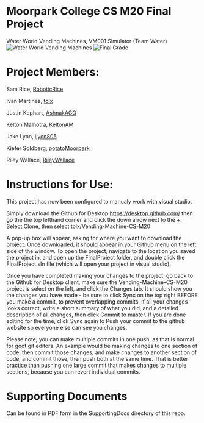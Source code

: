 # Moorpark College CS M20 Final Project
Water World Vending Machines, VM001 Simulator
(Team Water)
![Water World Vending Machines](https://github.com/tolx/Vending-Machine-CS-M20/blob/master/SupportingDocs/WaterWorldVendingMachines.png)
![Final Grade](https://github.com/tolx/Vending-Machine-CS-M20/blob/master/SupportingDocs/Feedback.jpg)

# Project Members:
Sam Rice, [RoboticRice](https://github.com/RoboticRice)

Ivan Martinez, [tolx](https://github.com/tolx)

Justin Kephart, [AshnakAGQ](https://github.com/AshnakAGQ)

Kelton Malhotra, [KeltonAM](https://github.com/KeltonAM)

Jake Lyon, [jlyon805](https://github.com/jlyon805)

Kiefer Soldberg, [potatoMoorpark](https://github.com/potatoMoorpark)

Riley Wallace, [RileyWallace](https://github.com/RileyWallace)

# Instructions for Use:
This project has now been configured to manualy work with visual studio.

Simply download the Github for Desktop https://desktop.github.com/ then go the the top lefthand corner and click the down arrow next to the +. Select Clone, then select tolx/Vending-Machine-CS-M20

A pop-up box will appear, asking for where you want to download the project. Once downloaded, it should appear in your Github menu on the left side of the window. To open the project, navigate to the location you saved the project in, and open up the FinalProject folder, and double click the FinalProject.sln file (which will open your project in visual studio).

Once you have completed making your changes to the project, go back to the Github for Desktop client, make sure the Vending-Machine-CS-M20 project is select on the left, and click the Changes tab. It should show you the changes you have made - be sure to click Sync on the top right BEFORE you make a commit, to prevent overlapping commits. If all your changes looks correct, write a short summary of what you did, and a detailed description of all changes, then click Commit to master. If you are done editing for the time, click Sync again to Push your commit to the github website so everyone else can see you changes.

Please note, you can make multiple commits in one push, as that is normal for goot git editors. An example would be making changes to one section of code, then commit those changes, and make changes to another section of code, and commit those, then push both at the same time. That is better practice than pushing one large commit that makes changes to multiple sections, because you can revert individual commits.

# Supporting Documents
Can be found in PDF form in the SupportingDocs directory of this repo.